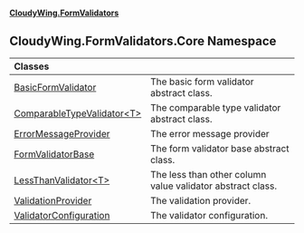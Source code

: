 #### [CloudyWing.FormValidators](index.md 'index')

## CloudyWing.FormValidators.Core Namespace

| Classes | |
| :--- | :--- |
| [BasicFormValidator](CloudyWing.FormValidators.Core.BasicFormValidator.md 'CloudyWing.FormValidators.Core.BasicFormValidator') | The basic form validator abstract class. |
| [ComparableTypeValidator&lt;T&gt;](CloudyWing.FormValidators.Core.ComparableTypeValidator_T_.md 'CloudyWing.FormValidators.Core.ComparableTypeValidator<T>') | The comparable type validator abstract class. |
| [ErrorMessageProvider](CloudyWing.FormValidators.Core.ErrorMessageProvider.md 'CloudyWing.FormValidators.Core.ErrorMessageProvider') | The error message provider |
| [FormValidatorBase](CloudyWing.FormValidators.Core.FormValidatorBase.md 'CloudyWing.FormValidators.Core.FormValidatorBase') | The form validator base abstract class. |
| [LessThanValidator&lt;T&gt;](CloudyWing.FormValidators.Core.LessThanValidator_T_.md 'CloudyWing.FormValidators.Core.LessThanValidator<T>') | The less than other column value validator abstract class. |
| [ValidationProvider](CloudyWing.FormValidators.Core.ValidationProvider.md 'CloudyWing.FormValidators.Core.ValidationProvider') | The validation provider. |
| [ValidatorConfiguration](CloudyWing.FormValidators.Core.ValidatorConfiguration.md 'CloudyWing.FormValidators.Core.ValidatorConfiguration') | The validator configuration. |
